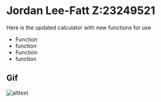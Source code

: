 <h1>Jordan Lee-Fatt Z:23249521</h1>

<p>Here is the updated calculator with new functions for use </p>

<ul>
    <li>Function</li>
    <li>function</li>
    <li>Function</li>
    <li>function</li>
</ul>


<h2>Gif</h2>
<img src = "gifname.gif" alt = "alttext">
